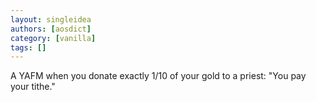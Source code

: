 ```yaml
---
layout: singleidea
authors: [aosdict]
category: [vanilla]
tags: []
---
```

A YAFM when you donate exactly 1/10 of your gold to a priest: "You pay your tithe."
